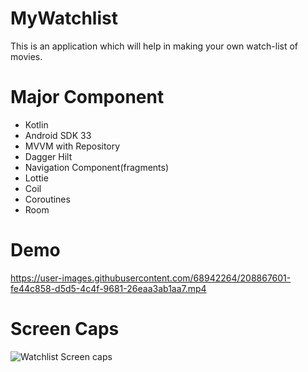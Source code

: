 # MyWatchlist
This is an application which will help in making your own watch-list of movies.
# Major Component
- Kotlin
- Android SDK 33
- MVVM with Repository
- Dagger Hilt
- Navigation Component(fragments)
- Lottie
- Coil
- Coroutines
- Room
# Demo
https://user-images.githubusercontent.com/68942264/208867601-fe44c858-d5d5-4c4f-9681-26eaa3ab1aa7.mp4
# Screen Caps
![Watchlist Screen caps](https://user-images.githubusercontent.com/68942264/208859455-aad62f78-be36-4327-9839-f9777a8ba31b.jpeg)
